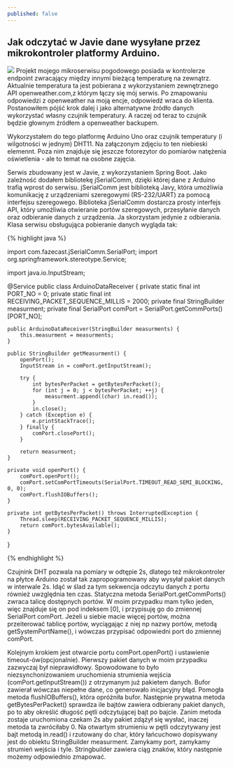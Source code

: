 ```yaml
---
published: false
---
```

## Jak odczytać w Javie dane wysyłane przez mikrokontroler platformy Arduino.

![]({{site.baseurl}}/images/dht11.jpg)
Projekt mojego mikroserwisu pogodowego posiada w kontrolerze endpoint zwracający między innymi bieżącą temperaturę na zewnątrz. Aktualnie temperatura ta jest pobierana z wykorzystaniem zewnętrznego API openweather.com,z którym łączy się mój serwis. Po zmapowaniu odpowiedzi z openweather na moją encje, odpowiedź wraca do klienta. Postanowiłem pójść krok dalej i jako alternatywne źródło danych wykorzystać własny czujnik temperatury. A raczej od teraz to czujnik będzie głownym źródłem a openweather backupem. 

Wykorzystałem do tego platformę Arduino Uno oraz czujnik temperatury (i wilgotności w jednym) DHT11. Na załączonym zdjęciu to ten niebieski elemennt. Poza nim znajduje się jeszcze fotorezytor do pomiarów natężenia oświetlenia - ale to temat na osobne zajęcia.

Serwis zbudowany jest w Javie, z wykorzystaniem Spring Boot. Jako zależność dodałem bibliotekę  jSerialComm, dzięki której dane z Arduino trafią wprost do serwisu. jSerialComm jest biblioteką Javy, która umożliwia komunikację z urządzeniami szeregowymi (RS-232/UART) za pomocą interfejsu szeregowego. Biblioteka jSerialComm dostarcza prosty interfejs API, który umożliwia otwieranie portów szeregowych, przesyłanie danych oraz odbieranie danych z urządzenia. Ja skorzystam jedynie z odbierania. Klasa serwisu obsługująca pobieranie danych wygląda tak:

{% highlight java %}

import com.fazecast.jSerialComm.SerialPort;
import org.springframework.stereotype.Service;

import java.io.InputStream;

@Service
public class ArduinoDataReceiver {
    private static final int PORT_NO = 0;
    private static final int RECEIVING_PACKET_SEQUENCE_MILLIS = 2000;
    private final StringBuilder measurment;
    private final SerialPort comPort = SerialPort.getCommPorts()[PORT_NO];


    public ArduinoDataReceiver(StringBuilder measurments) {
        this.measurment = measurments;
    }

    public StringBuilder getMeasurment() {
        openPort();
        InputStream in = comPort.getInputStream();

        try {
            int bytesPerPacket = getBytesPerPacket();
            for (int j = 0; j < bytesPerPacket; ++j) {
                measurment.append((char) in.read());
            }
            in.close();
        } catch (Exception e) {
            e.printStackTrace();
        } finally {
            comPort.closePort();
        }

        return measurment;
    }

    private void openPort() {
        comPort.openPort();
        comPort.setComPortTimeouts(SerialPort.TIMEOUT_READ_SEMI_BLOCKING, 0, 0);
        comPort.flushIOBuffers();
    }

    private int getBytesPerPacket() throws InterruptedException {
        Thread.sleep(RECEIVING_PACKET_SEQUENCE_MILLIS);
        return comPort.bytesAvailable();
    }

}

{% endhighlight %}


Czujnink DHT pozwala na pomiary w odtępie 2s, dlatego też mikrokontroler na płytce Arduino został tak zapropogramowany aby wysyłał pakiet danych w interwale 2s. Idąć w ślad za tym sekwencja odczytu danych z portu również uwzględnia ten czas. 
Statyczna metoda SerialPort.getCommPorts() zwraca talicę dostępnych portów. W moim przypadku mam tylko jeden, więc znajduje się on pod indeksem [0], i przypisuję go do zmiennej SerialPort comPort.
Jeżeli u siebie macie więcej portów, można przeiterować tablicę portów, wyciągając z niej np nazwy portów, metodą getSystemPortName(), i wówczas przypisać odpowiedni port do zmiennej comPort.

Kolejnym krokiem jest otwarcie portu comPort.openPort() i ustawienie timeout-ów(opcjonalnie). Pierwszy pakiet danych w moim przypadku zazwyczaj był nieprawidłowy. Spowodowane to było niezsynchonizowaniem uruchomienia strumienia wejścia (comPort.getInputStream()) z otrzymanym już pakietem danych. Bufor zawierał wówczas niepełne dane, co generowało inicjacyjny błąd. Pomogła metoda flushIOBuffers(), która opróżniła bufor. 
Następnie prywatna metoda getBytesPerPacket() sprawdza ile bajtów zawiera odbierany pakiet danych, po to aby określić długość pętli odczytującej bajt po bajcie. Zanim metoda zostaje uruchomiona czekam 2s aby pakiet zdążył się wysłać, inaczej metoda ta zwróciłaby 0.
Na otwartym strumieniu w pętli odczytywany jest bajt metodą in.read() i rzutowany do char, który łańcuchowo dopisywany jest do obiektu StringBuilder measurment.
Zamykamy port, zamykamy strumień wejścia i tyle. Stringbuilder zawiera ciąg znaków, który następnie możemy odpowiednio zmapować.
